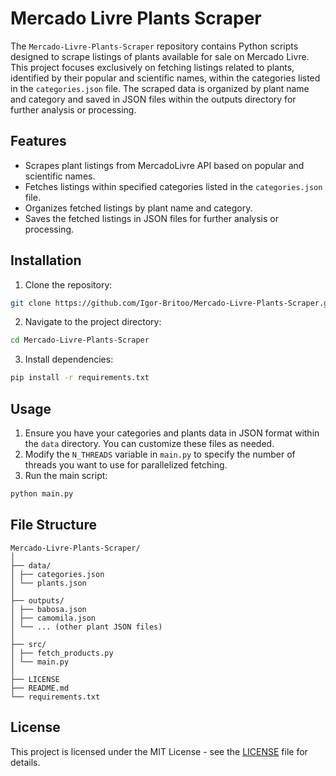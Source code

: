 # Mercado Livre Plants Scraper

The `Mercado-Livre-Plants-Scraper` repository contains Python scripts designed to scrape listings of plants available for sale on  Mercado Livre. This project focuses exclusively on fetching listings related to plants, identified by their popular and scientific names, within the categories listed in the `categories.json` file. The scraped data is organized by plant name and category and saved in JSON files within the outputs directory for further analysis or processing.

## Features

- Scrapes plant listings from MercadoLivre API based on popular and scientific names.
- Fetches listings within specified categories listed in the `categories.json` file.
- Organizes fetched listings by plant name and category.
- Saves the fetched listings in JSON files for further analysis or processing.

## Installation

1. Clone the repository:
  ```sh
  git clone https://github.com/Igor-Britoo/Mercado-Livre-Plants-Scraper.git
  ```
2. Navigate to the project directory:
  ```sh
  cd Mercado-Livre-Plants-Scraper
  ```
3. Install dependencies:
  ```sh
  pip install -r requirements.txt
  ```

## Usage

1. Ensure you have your categories and plants data in JSON format within the `data` directory. You can customize these files as needed.
2. Modify the `N_THREADS` variable in `main.py` to specify the number of threads you want to use for parallelized fetching.
3. Run the main script:
  ```sh
  python main.py
  ```

## File Structure

```
Mercado-Livre-Plants-Scraper/
│
├── data/
│ ├── categories.json
│ └── plants.json
│
├── outputs/
│ ├── babosa.json
│ ├── camomila.json
│ └── ... (other plant JSON files)
│
├── src/
│ ├── fetch_products.py
│ └── main.py
│
├── LICENSE
├── README.md
└── requirements.txt
```

## License

This project is licensed under the MIT License - see the [LICENSE](LICENSE) file for details.